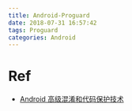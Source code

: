 ```yaml
---
title: Android-Proguard
date: 2018-07-31 16:57:42
tags: Proguard
categories: Android
---
```


# Ref

* [Android 高级混淆和代码保护技术](http://drakeet.me/android-advanced-proguard-and-security/)
